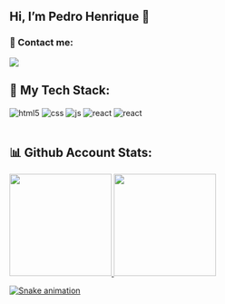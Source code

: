 ## Hi, I’m Pedro Henrique 👋

### 📱 Contact me:
<p>
<a href="https://www.linkedin.com/in/pedro-henrique-pereira-rodrigues-3221ab15a/"><img src="https://img.shields.io/badge/LinkedIn-0077B5?style=for-the-badge&logo=linkedin&logoColor=white"/></a>

## 🚀 My Tech Stack:
  
<div style="display: inline_block">
  <img align="center" alt="html5" src="https://img.shields.io/badge/HTML5-E34F26?style=for-the-badge&logo=html5&logoColor=white" />
  <img align="center" alt="css" src="https://img.shields.io/badge/CSS3-1572B6?style=for-the-badge&logo=css3&logoColor=white" />
  <img align="center" alt="js" src="https://img.shields.io/badge/JavaScript-F7DF1E?style=for-the-badge&logo=javascript&logoColor=black" />
  <img align="center" alt="react" src="https://img.shields.io/badge/React-20232A?style=for-the-badge&logo=react&logoColor=61DAFB" />
  <img align="center" alt="react" src="https://img.shields.io/badge/React_Native-20232A?style=for-the-badge&logo=react&logoColor=61DAFB" />
</div><br/>

## 📊 Github Account Stats:
<!-- ![Predoh1709 GitHub stats](https://github-readme-stats.vercel.app/api?username=Predoh1709&bg_color=30,4354e9,904e95&title_color=fff&text_color=fff) -->

<div>
  <a href="https://github.com/Predoh1709">
  <img height="180em" src="https://github-readme-stats.vercel.app/api?username=Predoh1709&bg_color=30,4354e9,904e95&title_color=fff&text_color=fff&include_all_commits=true&count_private=true"/>
  <img height="180em" src="https://github-readme-stats.vercel.app/api/top-langs/?username=Predoh1709&layout=compact&langs_count=7&bg_color=30,4354e9,904e95&title_color=fff&text_color=fff"/>
</div>
  
![Snake animation](https://github.com/Predoh1709/Predoh1709/blob/output/github-contribution-grid-snake.svg)
